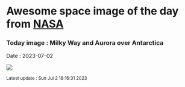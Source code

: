 
# Awesome space image of the day from [NASA](https://api.nasa.gov/)

### Today image : Milky Way and Aurora over Antarctica
Date : 2023-07-02

![](https://apod.nasa.gov/apod/image/2307/MWAurora_hang_960.jpg)

<small>Latest update : Sun Jul  2 18:16:31 2023</small>
        